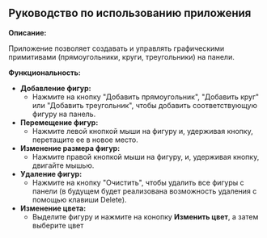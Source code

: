##  Руководство по использованию приложения

**Описание:**

Приложение позволяет создавать и управлять графическими примитивами (прямоугольники, круги, треугольники) на панели.

**Функциональность:**

* **Добавление фигур:**
    - Нажмите на кнопку "Добавить прямоугольник", "Добавить круг" или "Добавить треугольник", чтобы добавить соответствующую фигуру на панель.
* **Перемещение фигур:**
    - Нажмите левой кнопкой мыши на фигуру и, удерживая кнопку, перетащите ее в новое место.
* **Изменение размера фигур:**
    - Нажмите правой кнопкой мыши на фигуру, и, удерживая кнопку, двигайте мышью.
* **Удаление фигур:**
    - Нажмите на кнопку "Очистить", чтобы удалить все фигуры с панели (в будущем будет реализована возможность удаления с помощью клавиши Delete).
* **Изменение цвета:**
    - Выделите фигуру и нажмите на конопку **Изменить цвет**, а затем выберите цвет

